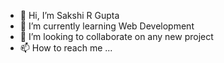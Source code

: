 - 👋 Hi, I’m Sakshi R Gupta
- 🌱 I’m currently learning Web Development
- 💞️ I’m looking to collaborate on any new project
- 📫 How to reach me ...

<!---
sakshirgupta/sakshirgupta is a ✨ special ✨ repository because its `README.md` (this file) appears on your GitHub profile.
You can click the Preview link to take a look at your changes.
--->
